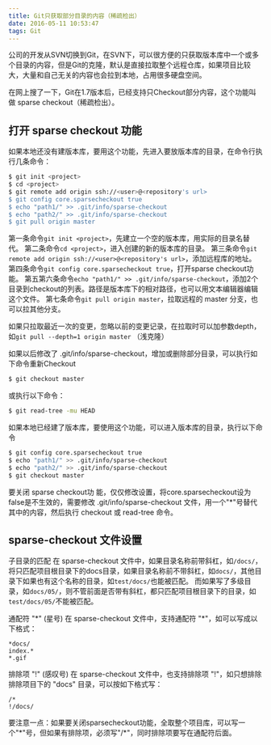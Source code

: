 ```yaml
---
title: Git只获取部分目录的内容（稀疏检出）
date: 2016-05-11 10:53:47
tags: Git
---
```

公司的开发从SVN切换到Git，在SVN下，可以很方便的只获取版本库中一个或多个目录的内容，但是Git的克隆，默认是直接拉取整个远程仓库，如果项目比较大，大量和自己无关的内容也会拉到本地，占用很多硬盘空间。

在网上搜了一下，Git在1.7版本后，已经支持只Checkout部分内容，这个功能叫做 sparse checkout（稀疏检出）。

## 打开 sparse checkout 功能
如果本地还没有建版本库，要用这个功能，先进入要放版本库的目录，在命令行执行几条命令：
``` bash
$ git init <project>
$ cd <project>
$ git remote add origin ssh://<user>@<repository's url>
$ git config core.sparsecheckout true
$ echo "path1/" >> .git/info/sparse-checkout
$ echo "path2/" >> .git/info/sparse-checkout
$ git pull origin master
```

第一条命令`git init <project>`，先建立一个空的版本库，用实际的目录名替代<project>。
第二条命令`cd <project>`，进入创建的新的版本库的目录。
第三条命令`git remote add origin ssh://<user>@<repository's url>`，添加远程库的地址。
第四条命令`git config core.sparsecheckout true`，打开sparse checkout功能。
第五第六条命令`echo "path1/" >> .git/info/sparse-checkout`，添加2个目录到checkout的列表。路径是版本库下的相对路径，也可以用文本编辑器编辑这个文件。
第七条命令`git pull origin master`，拉取远程的 master 分支，也可以拉其他分支。

如果只拉取最近一次的变更，忽略以前的变更记录，在拉取时可以加参数depth，如`git pull --depth=1 origin master`  （浅克隆）

如果以后修改了 .git/info/sparse-checkout，增加或删除部分目录，可以执行如下命令重新Checkout
``` bash
$ git checkout master
```
或执行以下命令：
``` bash
$ git read-tree -mu HEAD
```

如果本地已经建了版本库，要使用这个功能，可以进入版本库的目录，执行以下命令
``` bash
$ git config core.sparsecheckout true
$ echo "path1/" >> .git/info/sparse-checkout
$ echo "path2/" >> .git/info/sparse-checkout
$ git checkout master
```

要关闭 sparse checkout功 能，仅仅修改设置，将core.sparsecheckout设为false是不生效的，需要修改 .git/info/sparse-checkout 文件，用一个"\*"号替代其中的内容，然后执行 checkout 或 read-tree 命令。

## sparse-checkout 文件设置
子目录的匹配
在 sparse-checkout 文件中，如果目录名称前带斜杠，如`/docs/`，将只匹配项目根目录下的docs目录，如果目录名称前不带斜杠，如`docs/`，其他目录下如果也有这个名称的目录，如`test/docs/`也能被匹配。
而如果写了多级目录，如`docs/05/`，则不管前面是否带有斜杠，都只匹配项目根目录下的目录，如`test/docs/05/`不能被匹配。

通配符 "\*" (星号)
在 sparse-checkout 文件中，支持通配符 "\*"，如可以写成以下格式：
``` text
*docs/
index.*
*.gif
```

排除项 "!" (感叹号)
在 sparse-checkout 文件中，也支持排除项 "!"，如只想排除排除项目下的 "docs" 目录，可以按如下格式写：
``` text
/*
!/docs/
```
要注意一点：如果要关闭sparsecheckout功能，全取整个项目库，可以写一个"\*"号，但如果有排除项，必须写"/\*"，同时排除项要写在通配符后面。

